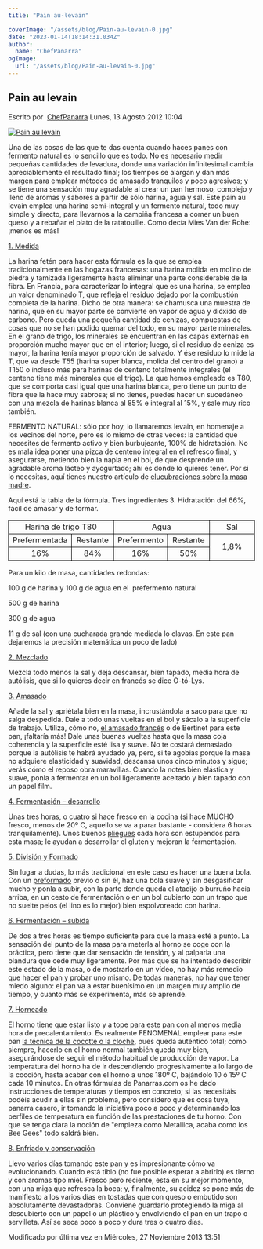 ```yaml
---
title: "Pain au-levain"

coverImage: "/assets/blog/Pain-au-levain-0.jpg"
date: "2023-01-14T18:14:31.034Z"
author:
  name: "ChefPanarra"
ogImage:
  url: "/assets/blog/Pain-au-levain-0.jpg"
---
```


## Pain au levain

Escrito por  [ChefPanarra](/web/20190131144337/http://www.panarras.com/index.php/home/recetas/panes-de-masa-madre/itemlist/user/56-chefpanarra) Lunes, 13 Agosto 2012 10:04

[![Pain au levain](https://web.archive.org/web/20190131144337im_/http://www.panarras.com/media/k2/items/cache/d3b3799d6611d677944f5f86a500beb3_L.jpg)](/web/20190131144337/http://www.panarras.com/media/k2/items/cache/d3b3799d6611d677944f5f86a500beb3_XL.jpg "Clic para vista previa de la imagen")

Una de las cosas de las que te das cuenta cuando haces panes con fermento natural es lo sencillo que es todo. No es necesario medir pequeñas cantidades de levadura, donde una variación infinitesimal cambia apreciablemente el resultado final; los tiempos se alargan y dan más margen para emplear métodos de amasado tranquilos y poco agresivos; y se tiene una sensación muy agradable al crear un pan hermoso, complejo y lleno de aromas y sabores a partir de sólo harina, agua y sal. Este pain au levain emplea una harina semi-integral y un fermento natural, todo muy simple y directo, para llevarnos a la campiña francesa a comer un buen queso y a rebañar el plato de la ratatouille. Como decía Mies Van der Rohe: ¡menos es más!

[1\. Medida](/web/20190131144337/http://www.panarras.com/index.php/tecnica/las-fases-del-pan/medida)

La harina fetén para hacer esta fórmula es la que se emplea tradicionalmente en las hogazas francesas: una harina molida en molino de piedra y tamizada ligeramente hasta eliminar una parte considerable de la fibra. En Francia, para caracterizar lo integral que es una harina, se emplea un valor denominado T, que refleja el residuo dejado por la combustión completa de la harina. Dicho de otra manera: se chamusca una muestra de harina, que en su mayor parte se convierte en vapor de agua y dióxido de carbono. Pero queda una pequeña cantidad de cenizas, compuestas de cosas que no se han podido quemar del todo, en su mayor parte minerales. En el grano de trigo, los minerales se encuentran en las capas externas en proporción mucho mayor que en el interior; luego, si el residuo de ceniza es mayor, la harina tenía mayor proporción de salvado. Y ése residuo lo mide la T, que va desde T55 (harina super blanca, molida del centro del grano) a T150 o incluso más para harinas de centeno totalmente integrales (el centeno tiene más minerales que el trigo). La que hemos empleado es T80, que se comporta casi igual que una harina blanca, pero tiene un punto de fibra que la hace muy sabrosa; si no tienes, puedes hacer un sucedáneo con una mezcla de harinas blanca al 85% e integral al 15%, y sale muy rico también.

FERMENTO NATURAL: sólo por hoy, lo llamaremos levain, en homenaje a los vecinos del norte, pero es lo mismo de otras veces: la cantidad que necesites de fermento activo y bien burbujeante, 100% de hidratación. No es mala idea poner una pizca de centeno integral en el refresco final, y asegurarse, metiendo bien la napia en el bol, de que desprende un agradable aroma lácteo y ayogurtado; ahí es donde lo quieres tener. Por si lo necesitas, aquí tienes nuestro artículo de [elucubraciones sobre la masa madre](/web/20190131144337/http://www.panarras.com/index.php/tecnica/prefermentos/item/50-a-vueltas-con-la-masa-madre).

Aquí está la tabla de la fórmula. Tres ingredientes 3. Hidratación del 66%, fácil de amasar y de formar.

<table border="0" frame="VOID" rules="NONE" cellspacing="0"><colgroup><col width="100"><col width="86"><col width="86"><col width="86"><col width="86"></colgroup><tbody><tr><td style="border: 1px solid #000000;" colspan="2" align="CENTER" valign="MIDDLE" width="185" height="17">Harina de trigo T80</td><td style="border: 1px solid #000000;" colspan="2" align="CENTER" valign="MIDDLE" width="171">Agua</td><td style="border: 1px solid #000000;" align="CENTER" valign="MIDDLE" width="86">Sal</td></tr><tr><td style="border: 1px solid #000000;" align="CENTER" valign="MIDDLE" height="18">Prefermentada</td><td style="border: 1px solid #000000;" align="CENTER" valign="MIDDLE">Restante</td><td style="border: 1px solid #000000;" align="CENTER" valign="MIDDLE">Prefermento</td><td style="border: 1px solid #000000;" align="CENTER" valign="MIDDLE">Restante</td><td style="border: 1px solid #000000;" rowspan="2" align="CENTER" valign="MIDDLE">1,8%</td></tr><tr><td style="border: 1px solid #000000;" align="CENTER" valign="MIDDLE" height="17">16%</td><td style="border: 1px solid #000000;" align="CENTER" valign="MIDDLE">84%</td><td style="border: 1px solid #000000;" align="CENTER" valign="MIDDLE">16%</td><td style="border: 1px solid #000000;" align="CENTER" valign="MIDDLE">50%</td></tr></tbody></table>

Para un kilo de masa, cantidades redondas:

100 g de harina y 100 g de agua en el  prefermento natural

500 g de harina

300 g de agua

11 g de sal (con una cucharada grande mediada lo clavas. En este pan dejaremos la precisión matemática un poco de lado)

[2\. Mezclado](/web/20190131144337/http://www.panarras.com/index.php/tecnica/las-fases-del-pan/mezclado)

Mezcla todo menos la sal y deja descansar, bien tapado, media hora de autólisis, que si lo quieres decir en francés se dice O-tó-Lys.

[3\. Amasado](/web/20190131144337/http://www.panarras.com/index.php/tecnica/las-fases-del-pan/amasado)

Añade la sal y apriétala bien en la masa, incrustándola a saco para que no salga despedida. Dale a todo unas vueltas en el bol y sácalo a la superficie de trabajo. Utiliza, cómo no, [el amasado francés](/web/20190131144337/http://www.panarras.com/index.php/tecnica/tecnicas-de-amasado/duro-lepard-y-bertinet) o de Bertinet para este pan, ¡faltaría más! Dale unas buenas vueltas hasta que la masa coja coherencia y la superficie esté lisa y suave. No te costará demasiado porque la autólisis te habrá ayudado ya, pero, si te agobias porque la masa no adquiere elasticidad y suavidad, descansa unos cinco minutos y sigue; verás cómo el reposo obra maravillas. Cuando la notes bien elástica y suave, ponla a fermentar en un bol ligeramente aceitado y bien tapado con un papel film.

[4\. Fermentación – desarrollo](/web/20190131144337/http://www.panarras.com/index.php/tecnica/las-fases-del-pan/fermentacion-desarrollo)

Unas tres horas, o cuatro si hace fresco en la cocina (si hace MUCHO fresco, menos de 20º C, aquello se va a parar bastante - considera 6 horas tranquilamente). Unos buenos [pliegues](/web/20190131144337/http://www.panarras.com/index.php/tecnica/tecnicas-de-amasado/plegados) cada hora son estupendos para esta masa; le ayudan a desarrollar el gluten y mejoran la fermentación.

[5\. División y Formado](/web/20190131144337/http://www.panarras.com/index.php/tecnica/las-fases-del-pan/formado)

Sin lugar a dudas, lo más tradicional en este caso es hacer una buena bola. Con un [preformado](/web/20190131144337/http://www.panarras.com/index.php/tecnica/tecnicas-de-formado/preformado) previo o sin él, haz una bola suave y sin desgasificar mucho y ponla a subir, con la parte donde queda el atadijo o burruño hacia arriba, en un cesto de fermentación o en un bol cubierto con un trapo que no suelte pelos (el lino es lo mejor) bien espolvoreado con harina.

[6\. Fermentación – subida](/web/20190131144337/http://www.panarras.com/index.php/tecnica/las-fases-del-pan/fermentacion-subida)

De dos a tres horas es tiempo suficiente para que la masa esté a punto. La sensación del punto de la masa para meterla al horno se coge con la práctica, pero tiene que dar sensación de tensión, y al palparla una blandura que cede muy ligeramente. Por más que se ha intentado describir este estado de la masa, o de mostrarlo en un vídeo, no hay más remedio que hacer el pan y probar uno mismo. De todas maneras, no hay que tener miedo alguno: el pan va a estar buenísimo en un margen muy amplio de tiempo, y cuanto más se experimenta, más se aprende.

[7\. Horneado](/web/20190131144337/http://www.panarras.com/index.php/tecnica/las-fases-del-pan/horneado)

El horno tiene que estar listo y a tope para este pan con al menos media hora de precalentamiento. Es realmente FENOMENAL emplear para este pan [la técnica de la cocotte o la cloche](/web/20190131144337/http://www.panarras.com/index.php/tecnica/tecnicas-de-horneado/horneado-con-cocotte), pues queda auténtico total; como siempre, hacerlo en el horno normal también queda muy bien, asegurándose de seguir el método habitual de producción de vapor. La temperatura del horno ha de ir descendiendo progresivamente a lo largo de la cocción, hasta acabar con el horno a unos 180º C, bajándolo 10 ó 15º C cada 10 minutos. En otras fórmulas de Panarras.com os he dado instrucciones de temperaturas y tiempos en concreto; si las necesitáis podéis acudir a ellas sin problema, pero considero que es cosa tuya, panarra casero, ir tomando la iniciativa poco a poco y determinando los perfiles de temperatura en función de las prestaciones de tu horno. Con que se tenga clara la noción de "empieza como Metallica, acaba como los Bee Gees" todo saldrá bien.

[8\. Enfriado y conservación](/web/20190131144337/http://www.panarras.com/index.php/tecnica/las-fases-del-pan/enfriado-y-conservacion)

Llevo varios días tomando este pan y es impresionante cómo va evolucionando. Cuando está tibio (no fue posible esperar a abrirlo) es tierno y con aromas tipo miel. Fresco pero reciente, está en su mejor momento, con una miga que refresca la boca; y, finalmente, su acidez se pone más de manifiesto a los varios días en tostadas que con queso o embutido son absolutamente devastadoras. Conviene guardarlo protegiendo la miga al descubierto con un papel o un plástico y envolviendo el pan en un trapo o servilleta. Así se seca poco a poco y dura tres o cuatro días.

Modificado por última vez en Miércoles, 27 Noviembre 2013 13:51
